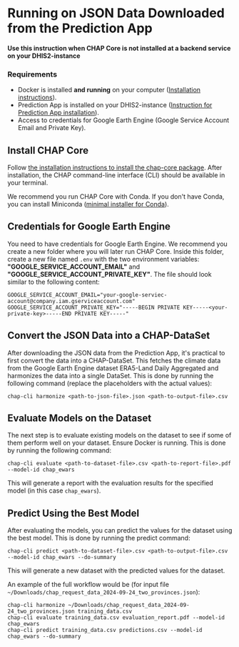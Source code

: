 # Running on JSON Data Downloaded from the Prediction App

**Use this instruction when CHAP Core is not installed at a backend service on your DHIS2-instance**

### Requirements
- Docker is installed **and running** on your computer ([Installation instructions](https://docs.docker.com/get-started/get-docker/)).
- Prediction App is installed on your DHIS2-instance ([Instruction for Prediction App installation](https://github.com/dhis2/prediction-app)).
- Access to credentials for Google Earth Engine (Google Service Account Email and Private Key).

## Install CHAP Core

Follow [the installation instructions to install the chap-core package](<installation>). After installation, the CHAP command-line interface (CLI) should be available in your terminal.

We recommend you run CHAP Core with Conda. If you don't have Conda, you can install Miniconda 
([minimal installer for Conda](https://docs.anaconda.com/miniconda/#latest-miniconda-installer-links)).

## Credentials for Google Earth Engine

You need to have credentials for Google Earth Engine. We recommend you create a new folder where you will later run CHAP Core. Inside 
this folder, create a new file named `.env` with the two environment variables: **"GOOGLE_SERVICE_ACCOUNT_EMAIL"** and **"GOOGLE_SERVICE_ACCOUNT_PRIVATE_KEY"**. The file should look similar to the following content:

```
GOOGLE_SERVICE_ACCOUNT_EMAIL="your-google-serviec-account@company.iam.gserviceaccount.com"
GOOGLE_SERVICE_ACCOUNT_PRIVATE_KEY="-----BEGIN PRIVATE KEY-----<your-private-key>-----END PRIVATE KEY-----"
```

## Convert the JSON Data into a CHAP-DataSet

After downloading the JSON data from the Prediction App, it's practical to first convert the data into a CHAP-DataSet. This 
fetches the climate data from the Google Earth Engine dataset ERA5-Land Daily Aggregated and harmonizes the data into a single DataSet. 
This is done by running the following command (replace the placeholders with the actual values):

```
chap-cli harmonize <path-to-json-file>.json <path-to-output-file>.csv
```

## Evaluate Models on the Dataset

The next step is to evaluate existing models on the dataset to see if some of them perform well on your dataset. Ensure Docker is running. 
This is done by running the following command:

```
chap-cli evaluate <path-to-dataset-file>.csv <path-to-report-file>.pdf --model-id chap_ewars
```

This will generate a report with the evaluation results for the specified model (in this case `chap_ewars`).

## Predict Using the Best Model

After evaluating the models, you can predict the values for the dataset using the best model. This is done by running the 
predict command:

```
chap-cli predict <path-to-dataset-file>.csv <path-to-output-file>.csv --model-id chap_ewars --do-summary
```

This will generate a new dataset with the predicted values for the dataset.

An example of the full workflow would be (for input file `~/Downloads/chap_request_data_2024-09-24_two_provinces.json`):

```
chap-cli harmonize ~/Downloads/chap_request_data_2024-09-24_two_provinces.json training_data.csv
chap-cli evaluate training_data.csv evaluation_report.pdf --model-id chap_ewars
chap-cli predict training_data.csv predictions.csv --model-id chap_ewars --do-summary
```
